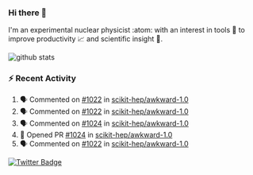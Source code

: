 ### Hi there 👋 

I'm an experimental nuclear physicist :atom: with an interest in tools :wrench: to improve productivity :chart_with_upwards_trend: and scientific insight :telescope:.

![github stats](https://github-readme-stats.vercel.app/api?username=agoose77&show_icons=true&hide_rank=true&hide_title=true&bg_color=30,e76445,904e95&text_color=efe3ec&icon_color=efe3ec)
<!--
**agoose77/agoose77** is a ✨ _special_ ✨ repository because its `README.md` (this file) appears on your GitHub profile.

Here are some ideas to get you started:

- 🔭 I’m currently working on ...
- 🌱 I’m currently learning ...
- 👯 I’m looking to collaborate on ...
- 🤔 I’m looking for help with ...
- 💬 Ask me about ...
- 📫 How to reach me: ...
- 😄 Pronouns: ...
- ⚡ Fun fact: ...
-->

### :zap: Recent Activity
<!--START_SECTION:activity-->
1. 🗣 Commented on [#1022](https://github.com/scikit-hep/awkward-1.0/issues/1022) in [scikit-hep/awkward-1.0](https://github.com/scikit-hep/awkward-1.0)
2. 🗣 Commented on [#1022](https://github.com/scikit-hep/awkward-1.0/issues/1022) in [scikit-hep/awkward-1.0](https://github.com/scikit-hep/awkward-1.0)
3. 🗣 Commented on [#1024](https://github.com/scikit-hep/awkward-1.0/issues/1024) in [scikit-hep/awkward-1.0](https://github.com/scikit-hep/awkward-1.0)
4. 💪 Opened PR [#1024](https://github.com/scikit-hep/awkward-1.0/pull/1024) in [scikit-hep/awkward-1.0](https://github.com/scikit-hep/awkward-1.0)
5. 🗣 Commented on [#1022](https://github.com/scikit-hep/awkward-1.0/issues/1022) in [scikit-hep/awkward-1.0](https://github.com/scikit-hep/awkward-1.0)
<!--END_SECTION:activity-->


[![Twitter Badge](https://img.shields.io/twitter/follow/agoose77?style=flat-square&logo=Twitter&logoColor=white&color=cornflowerblue)](https://twitter.com/agoose77)
